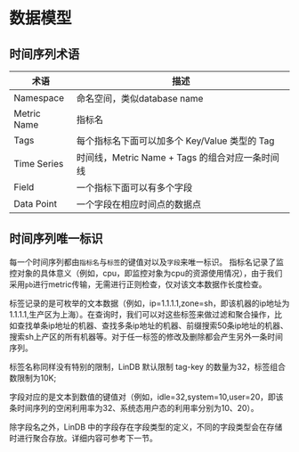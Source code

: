 # 数据模型

## 时间序列术语
| 术语  |  描述 |
|------|-------|
| Namespace| 命名空间，类似database name|
| Metric Name | 指标名 | 
| Tags | 每个指标名下面可以加多个 Key/Value 类型的 Tag |  
| Time Series | 时间线，Metric Name + Tags 的组合对应一条时间线 |   
| Field | 一个指标下面可以有多个字段 |   
| Data Point | 一个字段在相应时间点的数据点 |

## 时间序列唯一标识
每一个时间序列都由`指标名`与`标签`的键值对以及`字段`来唯一标识。
指标名记录了监控对象的具体意义（例如，cpu，即监控对象为cpu的资源使用情况），由于我们采用`pb`进行metric传输，无需进行正则检查，仅对该文本数据作长度检查。

标签记录的是可枚举的文本数据（例如，ip=1.1.1.1,zone=sh，即该机器的ip地址为1.1.1.1,生产区为上海）。在查询时，我们可以对这些标签来做过滤和聚合操作，比如查找单条ip地址的机器、查找多条ip地址的机器、前缀搜索50条ip地址的机器、搜索sh上产区的所有机器等。对于任一标签的修改及删除都会产生另外一条时间序列。

标签名称同样没有特别的限制，LinDB 默认限制 tag-key 的数量为32，标签组合数限制为10K;

字段对应的是文本到数值的键值对（例如，idle=32,system=10,user=20，即该条时间序列的空闲利用率为32、系统态用户态的利用率分别为10、20）。

除字段名之外，LinDB 中的字段存在字段类型的定义，不同的字段类型会在存储时进行聚合存放。详细内容可参考下一节。